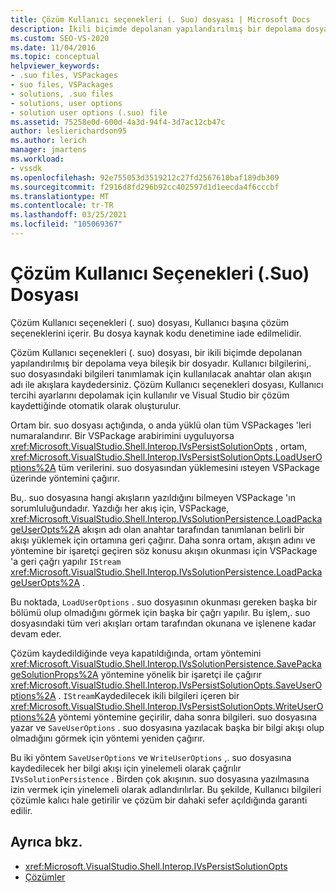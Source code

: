 ```yaml
---
title: Çözüm Kullanıcı seçenekleri (. Suo) dosyası | Microsoft Docs
description: İkili biçimde depolanan yapılandırılmış bir depolama dosyasında Kullanıcı başına çözüm seçeneklerini içeren çözüm Kullanıcı seçenekleri (. suo) dosyası hakkında bilgi edinin.
ms.custom: SEO-VS-2020
ms.date: 11/04/2016
ms.topic: conceptual
helpviewer_keywords:
- .suo files, VSPackages
- suo files, VSPackages
- solutions, .suo files
- solutions, user options
- solution user options (.suo) file
ms.assetid: 75258e0d-600d-4a3d-94f4-3d7ac12cb47c
author: leslierichardson95
ms.author: lerich
manager: jmartens
ms.workload:
- vssdk
ms.openlocfilehash: 92e755053d3519212c27fd2567610baf189db309
ms.sourcegitcommit: f2916d8fd296b92cc402597d1d1eecda4f6cccbf
ms.translationtype: MT
ms.contentlocale: tr-TR
ms.lasthandoff: 03/25/2021
ms.locfileid: "105069367"
---
```

# <a name="solution-user-options-suo-file"></a>Çözüm Kullanıcı Seçenekleri (.Suo) Dosyası
Çözüm Kullanıcı seçenekleri (. suo) dosyası, Kullanıcı başına çözüm seçeneklerini içerir. Bu dosya kaynak kodu denetimine iade edilmelidir.

 Çözüm Kullanıcı seçenekleri (. suo) dosyası, bir ikili biçimde depolanan yapılandırılmış bir depolama veya bileşik bir dosyadır. Kullanıcı bilgilerini,. suo dosyasındaki bilgileri tanımlamak için kullanılacak anahtar olan akışın adı ile akışlara kaydedersiniz. Çözüm Kullanıcı seçenekleri dosyası, Kullanıcı tercihi ayarlarını depolamak için kullanılır ve Visual Studio bir çözüm kaydettiğinde otomatik olarak oluşturulur.

 Ortam bir. suo dosyası açtığında, o anda yüklü olan tüm VSPackages 'leri numaralandırır. Bir VSPackage arabirimini uyguluyorsa <xref:Microsoft.VisualStudio.Shell.Interop.IVsPersistSolutionOpts> , ortam, <xref:Microsoft.VisualStudio.Shell.Interop.IVsPersistSolutionOpts.LoadUserOptions%2A> tüm verilerini. suo dosyasından yüklemesini ısteyen VSPackage üzerinde yöntemini çağırır.

 Bu,. suo dosyasına hangi akışların yazıldığını bilmeyen VSPackage 'ın sorumluluğundadır. Yazdığı her akış için, VSPackage, <xref:Microsoft.VisualStudio.Shell.Interop.IVsSolutionPersistence.LoadPackageUserOpts%2A> akışın adı olan anahtar tarafından tanımlanan belirli bir akışı yüklemek için ortamına geri çağırır. Daha sonra ortam, akışın adını ve yöntemine bir işaretçi geçiren söz konusu akışın okunması için VSPackage 'a geri çağrı yapılır `IStream` <xref:Microsoft.VisualStudio.Shell.Interop.IVsSolutionPersistence.LoadPackageUserOpts%2A> .

 Bu noktada, `LoadUserOptions` . suo dosyasının okunması gereken başka bir bölümü olup olmadığını görmek için başka bir çağrı yapılır. Bu işlem,. suo dosyasındaki tüm veri akışları ortam tarafından okunana ve işlenene kadar devam eder.

 Çözüm kaydedildiğinde veya kapatıldığında, ortam yöntemini <xref:Microsoft.VisualStudio.Shell.Interop.IVsSolutionPersistence.SavePackageSolutionProps%2A> yöntemine yönelik bir işaretçi ile çağırır <xref:Microsoft.VisualStudio.Shell.Interop.IVsPersistSolutionOpts.SaveUserOptions%2A> . `IStream`Kaydedilecek ikili bilgileri içeren bir <xref:Microsoft.VisualStudio.Shell.Interop.IVsPersistSolutionOpts.WriteUserOptions%2A> yöntemi yöntemine geçirilir, daha sonra bilgileri. suo dosyasına yazar ve `SaveUserOptions` . suo dosyasına yazılacak başka bir bilgi akışı olup olmadığını görmek için yöntemi yeniden çağırır.

 Bu iki yöntem `SaveUserOptions` ve `WriteUserOptions` ,. suo dosyasına kaydedilecek her bilgi akışı için yinelemeli olarak çağrılır `IVsSolutionPersistence` . Birden çok akışının. suo dosyasına yazılmasına izin vermek için yinelemeli olarak adlandırılırlar. Bu şekilde, Kullanıcı bilgileri çözümle kalıcı hale getirilir ve çözüm bir dahaki sefer açıldığında garanti edilir.

## <a name="see-also"></a>Ayrıca bkz.
- <xref:Microsoft.VisualStudio.Shell.Interop.IVsPersistSolutionOpts>
- [Çözümler](../../extensibility/internals/solutions-overview.md)
